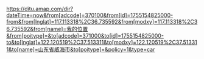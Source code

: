 https://ditu.amap.com/dir?dateTime=now&from[adcode]=370100&from[id]=1755154825000-from&from[lnglat]=117.113318%2C36.735592&from[modxy]=117.113318%2C36.735592&from[name]=我的位置&from[poitype]=&to[adcode]=371000&to[id]=1755154825000-to&to[lnglat]=122.120519%2C37.513311&to[modxy]=122.120519%2C37.513311&to[name]=山东省威海市&to[poitype]=&policy=1&type=car
